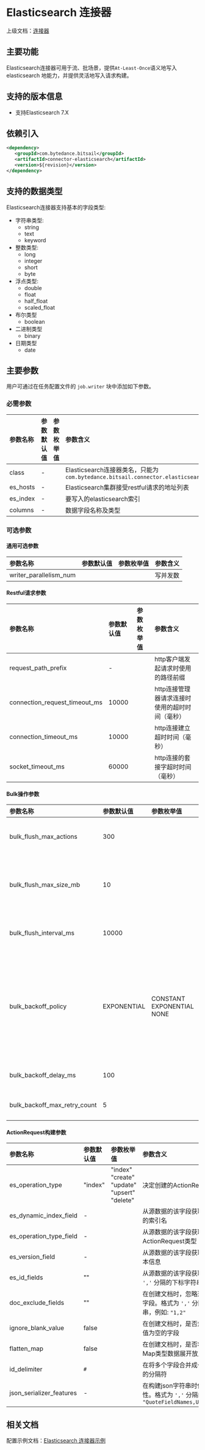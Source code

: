 # Elasticsearch 连接器

上级文档：[连接器](../README.md)

## 主要功能

Elasticsearch连接器可用于流、批场景，提供`At-Least-Once`语义地写入elasticsearch 地能力，并提供灵活地写入请求构建。

## 支持的版本信息
 - 支持Elasticsearch 7.X

## 依赖引入

```xml
<dependency>
   <groupId>com.bytedance.bitsail</groupId>
   <artifactId>connector-elasticsearch</artifactId>
   <version>${revision}</version>
</dependency>
```

## 支持的数据类型

Elasticsearch连接器支持基本的字段类型:

 - 字符串类型:
    - string
    - text
    - keyword
 - 整数类型:
    - long
    - integer
    - short
    - byte
 - 浮点类型:
    - double
    - float
    - half_float
    - scaled_float
 - 布尔类型
    - boolean
 - 二进制类型
    - binary
 - 日期类型
    - date

## 主要参数

用户可通过在任务配置文件的 `job.writer` 块中添加如下参数。

### 必需参数

| 参数名称     | 参数默认值 | 参数枚举值 | 参数含义                                                                                                    |
|:---------|:------|:------|:--------------------------------------------------------------------------------------------------------|
| class    | -     |       | Elasticsearch连接器类名，只能为`com.bytedance.bitsail.connector.elasticsearch.sink.ElasticsearchSink` |
| es_hosts | -     |       | Elasticsearch集群接受restful请求的地址列表                                                                         |
| es_index | -     |       | 要写入的elasticsearch索引                                                                                     |
| columns  | -     |       | 数据字段名称及类型                                                                                               |


### 可选参数

#### 通用可选参数
| 参数名称                   | 参数默认值 | 参数枚举值 | 参数含义 |
|:-----------------------|:------|:------|:-----|
| writer_parallelism_num |       |       | 写并发数 |

#### Restful请求参数
| 参数名称                          | 参数默认值 | 参数枚举值 | 参数含义                      |
|:------------------------------|:------|:------|:--------------------------|
| request_path_prefix           | -     |       | http客户端发起请求时使用的路径前缀       |
| connection_request_timeout_ms | 10000 |       | http连接管理器请求连接时使用的超时时间（毫秒） |
| connection_timeout_ms         | 10000 |       | http连接建立超时时间（毫秒）          |
| socket_timeout_ms             | 60000 |       | http连接的套接字超时时间（毫秒）        |

#### Bulk操作参数

| 参数名称                         | 参数默认值       | 参数枚举值                           | 参数含义                                                                                   |
|:-----------------------------|:------------|:--------------------------------|:---------------------------------------------------------------------------------------|
| bulk_flush_max_actions       | 300         |                                 | request数量到达多少时，执行一次bulk操作                                                              |
| bulk_flush_max_size_mb       | 10          |                                 | 请求数据大小（单位MB）到达多少时，执行一次bulk操作                                                           |
| bulk_flush_interval_ms       | 10000       |                                 | 每隔多久执行一次bulk操作（单位ms）                                                                   |
| bulk_backoff_policy          | EXPONENTIAL | CONSTANT<br>EXPONENTIAL<br>NONE | bulk操作失败时的重试策略:<br>1. `CONSTANT`: 固定延迟重试<br>2. `EXPONENTAIL`: 指数回退重试<br>3. `NONE`: 不重试 |
| bulk_backoff_delay_ms        | 100         |                                 | bulk操作的失败重试延迟，单位ms                                                                     |
| bulk_backoff_max_retry_count | 5           |                                 | bulk操作的失败最大重试次数                                                                        |

#### ActionRequest构建参数

| 参数名称                     | 参数默认值   | 参数枚举值                                                   | 参数含义                                                                          |
|:-------------------------|:--------|:--------------------------------------------------------|:------------------------------------------------------------------------------|
| es_operation_type        | "index" | "index"<br>"create"<br>"update"<br>"upsert"<br>"delete" | 决定创建的ActionRequest类型                                                          |
| es_dynamic_index_field   | -       |                                                         | 从源数据的该字段获取这条数据插入的索引名                                                          |
| es_operation_type_field  | -       |                                                         | 从源数据的该字段获取这条数据的ActionRequest类型                                                |
| es_version_field         | -       |                                                         | 从源数据的该字段获取这条数据的版本信息                                                           |
| es_id_fields             | ""      |                                                         | 从源数据的该字段获取文档id。格式为 `','` 分隔的下标字符串，例如: `"1,2"`                                 |
| doc_exclude_fields       | ""      |                                                         | 在创建文档时，忽略这些下标所在的字段。格式为 `','` 分隔的下标字符串，例如: `"1,2"`                             |
| ignore_blank_value       | false   |                                                         | 在创建文档时，是否忽略源数据中的值为空的字段                                                        |
| flatten_map              | false   |                                                         | 在创建文档时，是否将数据源中的Map类型数据展开放入文档                                                  |
| id_delimiter             | `#`     |                                                         | 在将多个字段合并成一个文档id时使用的分隔符                                                        |
| json_serializer_features | -       |                                                         | 在构建json字符串时使用的Json特性。格式为 `','` 分隔的字符串，例如: `"QuoteFieldNames,UseSingleQuotes"` |


## 相关文档

配置示例文档：[Elasticsearch 连接器示例](./elasticsearch-example.md)
